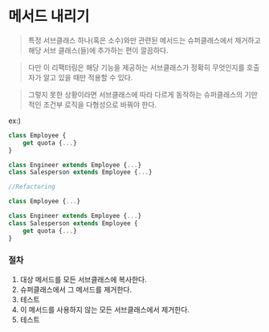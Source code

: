 # 메서드 내리기

> 특정 서브클래스 하나(혹은 소수)와만 관련된 메서드는 슈퍼클래스에서 제거하고 해당 서브 클래스(들)에 추가하는 편이 깔끔하다.

> 다만 이 리팩터링은 해당 기능을 제공하는 서브클래스가 정확히 무엇인지를 호출자가 알고 있을 때만 적용할 수 있다.

> 그렇지 못한 상황이라면 서브클래스에 따라 다르게 동작하는 슈퍼클래스의 기만적인 조건부 로직을 다형성으로 바꿔야 한다.

ex:)

```js
class Employee {
    get quota {...}
}

class Engineer extends Employee {...}
class Salesperson extends Employee {...}

//Refactoring

class Employee {...}

class Engineer extends Employee {...}
class Salesperson extends Employee {
    get quota {...}
}
```
### 절차
1. 대상 메서드를 모든 서브클래스에 복사한다.
2. 슈퍼클래스에서 그 메서드를 제거한다.
3. 테스트
4. 이 메서드를 사용하지 않는 모든 서브클래스에서 제거한다.
5. 테스트



                            